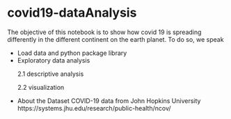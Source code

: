 # covid19-dataAnalysis
<p>
The objective of this notebook is to show how covid 19 is spreading differently in the different continent on the earth planet. To do so, we speak
<ul>
  <li>Load data and python package library</li>
  <li>Exploratory data analysis</li>

2.1 descriptive analysis

2.2 visualization

<li>About the Dataset
COVID-19 data from John Hopkins University <a>https://systems.jhu.edu/research/public-health/ncov/</a>
</li>
</ul>
</p>
